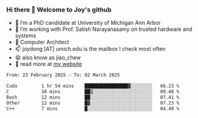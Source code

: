 ### Hi there 👋 Welcome to Joy's github

- 🔭 I’m a PhD candidate at University of Michigan Ann Arbor
- 🌱 I’m working with Prof. Satish Narayanasamy on trusted hardware and systems
- 👯 Computer Architect
- 📫 joydong [AT] umich.edu is the mailbox I check most often
- 😄 also know as jiao_chew
- 💬 read more at [my website](https://joydddd.github.io/)
<!--START_SECTION:waka-->

```txt
From: 23 February 2025 - To: 02 March 2025

Cuda         1 hr 54 mins    ████████████████▓░░░░░░░░   66.23 %
C            16 mins         ██▒░░░░░░░░░░░░░░░░░░░░░░   09.48 %
Bash         12 mins         ██░░░░░░░░░░░░░░░░░░░░░░░   07.41 %
Other        12 mins         █▓░░░░░░░░░░░░░░░░░░░░░░░   07.23 %
C++          7 mins          █░░░░░░░░░░░░░░░░░░░░░░░░   04.49 %
```

<!--END_SECTION:waka-->
